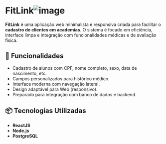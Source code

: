 # FitLink![image](https://github.com/user-attachments/assets/15be280b-58d5-4b8f-9d2c-557e6b5ff812)


**FitLink** é uma aplicação web minimalista e responsiva criada para facilitar o **cadastro de clientes em academias**. O sistema é focado em eficiência, interface limpa e integração com funcionalidades médicas e de avaliação física.

## 🚀 Funcionalidades

- Cadastro de alunos com CPF, nome completo, sexo, data de nascimento, etc.
- Campos personalizados para histórico médico.
- Interface moderna com navegação lateral.
- Design adaptável para Web (responsivo).
- Preparado para integração com banco de dados e backend.

## 📦 Tecnologias Utilizadas

- **ReactJS** 
- **Node.js**
- **PostgreSQL**

